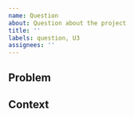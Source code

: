 ```yaml
---
name: Question
about: Question about the project
title: ''
labels: question, U3
assignees: ''
---
```


<!-- Before posting your question, try looking for an answer on NeoFS website (https://fs.neo.org/),
     search for similar issues here or ask on Neo Discord (https://discord.com/invite/R8v48YA).
     If nothing helps, submit this issue. -->

## Problem
<!-- What are you trying to accomplish? Describe what's your problem -->

## Context
<!-- Providing context helps us come up with a solution that is most useful in the real world.
     Include as many relevant details about the environment you experienced -->
